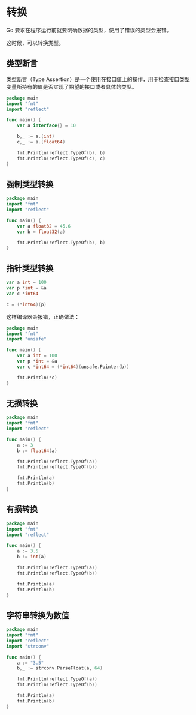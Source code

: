 # 转换

Go 要求在程序运行前就要明确数据的类型，使用了错误的类型会报错。

这时候，可以转换类型。

## 类型断言

类型断言（Type Assertion）是一个使用在接口值上的操作，用于检查接口类型变量所持有的值是否实现了期望的接口或者具体的类型。

<div class="run"></div>

```go
package main
import "fmt"
import "reflect"

func main() {
    var a interface{} = 10

    b,_ := a.(int)
    c,_ := a.(float64)

    fmt.Println(reflect.TypeOf(b), b)
    fmt.Println(reflect.TypeOf(c), c)
}
```

## 强制类型转换

<div class="run"></div>

```go
package main
import "fmt"
import "reflect"

func main() {
    var a float32 = 45.6
    var b = float32(a)

    fmt.Println(reflect.TypeOf(b), b)
}
```

## 指针类型转换

```go
var a int = 100
var p *int = &a
var c *int64

c = (*int64)(p)
```

这样编译器会报错，正确做法：

```go
package main
import "fmt"
import "unsafe"

func main() {
    var a int = 100
    var p *int = &a
    var c *int64 = (*int64)(unsafe.Pointer(b))

    fmt.Println(*c)
}
```

## 无损转换

<div class="run"></div>

```go
package main
import "fmt"
import "reflect"

func main() {
    a := 3
    b := float64(a)

    fmt.Println(reflect.TypeOf(a))
    fmt.Println(reflect.TypeOf(b))

    fmt.Println(a)
    fmt.Println(b)
}
```

## 有损转换

<div class="run"></div>

```go
package main
import "fmt"
import "reflect"

func main() {
    a := 3.5
    b := int(a)

    fmt.Println(reflect.TypeOf(a))
    fmt.Println(reflect.TypeOf(b))

    fmt.Println(a)
    fmt.Println(b)
}
```

## 字符串转换为数值

<div class="run"></div>

```go
package main
import "fmt"
import "reflect"
import "strconv"

func main() {
    a := "3.5"
    b,_ := strconv.ParseFloat(a, 64)

    fmt.Println(reflect.TypeOf(a))
    fmt.Println(reflect.TypeOf(b))

    fmt.Println(a)
    fmt.Println(b)
}
```
